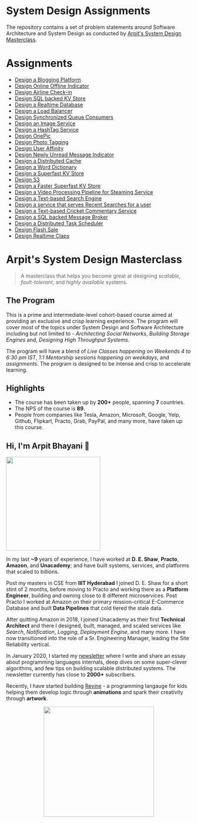 System Design Assignments
===

The repository contains a set of problem statements around Software Architecture and System Design as conducted by [Arpit's System Design Masterclass](https://arpitbhayani.me/masterclass).


# Assignments

 - [Design a Blogging Platform](blogging-platform.md)
 - [Design Online Offline Indicator](online-offline-indicator.md)
 - [Design Airline Check-in](airline-checkin.md)
 - [Design SQL backed KV Store](sql-kv.md)
 - [Design a Realtime Database](realtime-db.md)
 - [Design a Load Balancer](load-balancer.md)
 - [Design Synchronized Queue Consumers](queue-consumers.md)
 - [Design an Image Service](image-service.md)
 - [Design a HashTag Service](hashtag-service.md)
 - [Design OnePic](onepic.md)
 - [Design Photo Tagging](tagging-photos-with-people.md)
 - [Design User Affinity](user-affinity.md)
 - [Design Newly Unread Message Indicator](newly-unread-indicator.md)
 - [Design a Distributed Cache](distributed-cache.md)
 - [Design a Word Dictionary](word-dictionary.md)
 - [Design a Superfast KV Store](superfast-kv.md)
 - [Design S3](s3.md)
 - [Design a Faster Superfast KV Store](faster-superfast-kv.md)
 - [Design a Video Processing Pipeline for Steaming Service](video-pipeline.md)
 - [Design a Text-based Search Engine](text-search-engine.md)
 - [Design a service that serves Recent Searches for a user](recent-searches.md)
 - [Design a Text-based Cricket Commentary Service](live-commentary.md)
 - [Design a SQL backed Message Broker](sql-broker.md)
 - [Design a Distributed Task Scheduler](task-scheduler.md)
 - [Design Flash Sale](flash-sale.md)
 - [Design Realtime Claps](realtime-claps.md)


# Arpit's System Design Masterclass

> A masterclass that helps you become great at designing _scalable_, _fault-tolerant_, and _highly available_ systems.

## The Program

This is a prime and intermediate-level cohort-based course aimed at providing an exclusive and crisp learning experience. The program will cover most of the topics under System Design and Software Architecture including but not limited to - _Architecting Social Networks_, _Building Storage Engines_ and, _Designing High Throughput Systems_.

The program will have a blend of _Live Classes happening on Weekends 4 to 6:30 pm IST_, _1:1 Mentorship sessions happening on weekdays_, and _assignments_. The program is designed to be intense and crisp to accelerate learning.


## Highlights

 - The course has been taken up by __200+__ people, spanning __7__ countries.
 - The NPS of the course is __89__.
 - People from companies like Tesla, Amazon, Microsoft, Google, Yelp, Github, Flipkart, Practo, Grab, PayPal, and many more, have taken up this course.


## Hi, I'm Arpit Bhayani 👋

<img width="256px" src="https://arpitbhayani.me/static/img/arpit.jpg" />

In my last **~9** years of experience, I have worked at **D. E. Shaw**, **Practo**, **Amazon**, and **Unacademy**; and have built systems, services, and platforms that scaled to billions.

Post my masters in CSE from **IIIT Hyderabad** I joined D. E. Shaw for a short stint of 2 months, before moving to Practo and working there as a **Platform Engineer**, building and owning close to 8 different microservices. Post Practo I worked at Amazon on their primary mission-critical E-Commerce Database and built **Data Pipelines** that cold tiered the stale data.

After quitting Amazon in 2018, I joined Unacademy as their first **Technical Architect** and there I designed, built, managed, and scaled services like _Search_, _Notification_, _Logging_, _Deployment Engine_, and many more. I have now transitioned into the role of a Sr. Engineering Manager, leading the Site Reliability vertical.

In January 2020, I started my [newsletter](https://arpitbhayani.me/newsletter) where I write and share an essay about programming languages internals, deep dives on some super-clever algorithms, and few tips on building scalable distributed systems. The newsletter currently has close to **2000+** subscribers.

Recently, I have started building [Revine](https://revine.arpitbhayani.me) - a programming langauge for kids helping them develop logic through **animations** and spark their creativity through **artwork**.

<center>
<a target="_blank" href="https://arpitbhayani.me/masterclass">
<img src="https://user-images.githubusercontent.com/4745789/137859181-d4499cf4-ce65-4466-8b88-a078ece0f081.PNG" width="300px" />
</a>
</center>